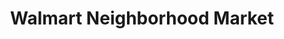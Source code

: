 ---
title: "Walmart Neighborhood Market"
url: /madison/walmart-neighborhood-market/
shop: supermarket
---